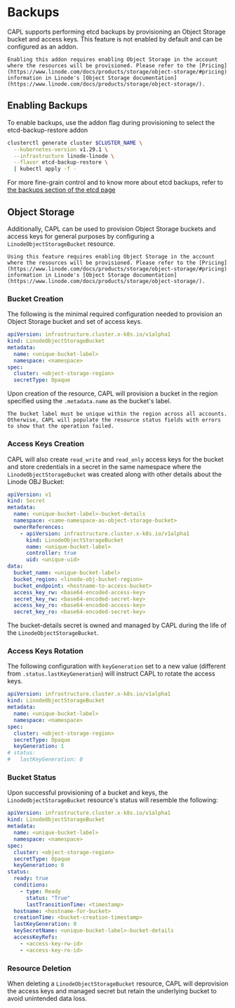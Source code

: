 # Backups

CAPL supports performing etcd backups by provisioning an Object Storage bucket and access keys. This feature is not enabled by default and can be configured as an addon.

```admonish warning
Enabling this addon requires enabling Object Storage in the account where the resources will be provisioned. Please refer to the [Pricing](https://www.linode.com/docs/products/storage/object-storage/#pricing) information in Linode's [Object Storage documentation](https://www.linode.com/docs/products/storage/object-storage/).
```

## Enabling Backups

To enable backups, use the addon flag during provisioning to select the etcd-backup-restore addon
```sh
clusterctl generate cluster $CLUSTER_NAME \
  --kubernetes-version v1.29.1 \
  --infrastructure linode-linode \
  --flavor etcd-backup-restore \
  | kubectl apply -f -
```
For more fine-grain control and to know more about etcd backups, refer to [the backups section of the etcd page](../topics/etcd.md#etcd-backups)

## Object Storage

Additionally, CAPL can be used to provision Object Storage buckets and access keys for general purposes by configuring a `LinodeObjectStorageBucket` resource.

```admonish warning
Using this feature requires enabling Object Storage in the account where the resources will be provisioned. Please refer to the [Pricing](https://www.linode.com/docs/products/storage/object-storage/#pricing) information in Linode's [Object Storage documentation](https://www.linode.com/docs/products/storage/object-storage/).
```

### Bucket Creation

The following is the minimal required configuration needed to provision an Object Storage bucket and set of access keys.

```yaml
apiVersion: infrastructure.cluster.x-k8s.io/v1alpha1
kind: LinodeObjectStorageBucket
metadata:
  name: <unique-bucket-label>
  namespace: <namespace>
spec:
  cluster: <object-storage-region>
  secretType: Opaque
```

Upon creation of the resource, CAPL will provision a bucket in the region specified using the `.metadata.name` as the bucket's label.

```admonish warning
The bucket label must be unique within the region across all accounts. Otherwise, CAPL will populate the resource status fields with errors to show that the operation failed.
```

### Access Keys Creation

CAPL will also create `read_write` and `read_only` access keys for the bucket and store credentials in a secret in the same namespace where the `LinodeObjectStorageBucket` was created along with other details about the Linode OBJ Bucket:

```yaml
apiVersion: v1
kind: Secret
metadata:
  name: <unique-bucket-label>-bucket-details
  namespace: <same-namespace-as-object-storage-bucket>
  ownerReferences:
    - apiVersion: infrastructure.cluster.x-k8s.io/v1alpha1
      kind: LinodeObjectStorageBucket
      name: <unique-bucket-label>
      controller: true
      uid: <unique-uid>
data:
  bucket_name: <unique-bucket-label>
  bucket_region: <linode-obj-bucket-region>
  bucket_endpoint: <hostname-to-access-bucket>
  access_key_rw: <base64-encoded-access-key>
  secret_key_rw: <base64-encoded-secret-key>
  access_key_ro: <base64-encoded-access-key>
  secret_key_ro: <base64-encoded-secret-key>
```

The bucket-details secret is owned and managed by CAPL during the life of the `LinodeObjectStorageBucket`.

### Access Keys Rotation

The following configuration with `keyGeneration` set to a new value (different from `.status.lastKeyGeneration`) will instruct CAPL to rotate the access keys.

```yaml
apiVersion: infrastructure.cluster.x-k8s.io/v1alpha1
kind: LinodeObjectStorageBucket
metadata:
  name: <unique-bucket-label>
  namespace: <namespace>
spec:
  cluster: <object-storage-region>
  secretType: Opaque
  keyGeneration: 1
# status:
#   lastKeyGeneration: 0
```

### Bucket Status

Upon successful provisioning of a bucket and keys, the `LinodeObjectStorageBucket` resource's status will resemble the following:

```yaml
apiVersion: infrastructure.cluster.x-k8s.io/v1alpha1
kind: LinodeObjectStorageBucket
metadata:
  name: <unique-bucket-label>
  namespace: <namespace>
spec:
  cluster: <object-storage-region>
  secretType: Opaque
  keyGeneration: 0
status:
  ready: true
  conditions:
    - type: Ready
      status: "True"
      lastTransitionTime: <timestamp>
  hostname: <hostname-for-bucket>
  creationTime: <bucket-creation-timestamp>
  lastKeyGeneration: 0
  keySecretName: <unique-bucket-label>-bucket-details
  accessKeyRefs:
    - <access-key-rw-id>
    - <access-key-ro-id>
```

### Resource Deletion

When deleting a `LinodeObjectStorageBucket` resource, CAPL will deprovision the access keys and managed secret but retain the underlying bucket to avoid unintended data loss.
